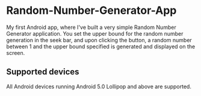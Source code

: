 # Random-Number-Generator-App
My first Android app, where I've built a very simple Random Number Generator application. You set the upper bound for the random number generation in the seek bar, and upon clicking the button, a random number between 1 and the upper bound specified is generated and displayed on the screen.

## Supported devices
All Android devices running Android 5.0 Lollipop and above are supported.
